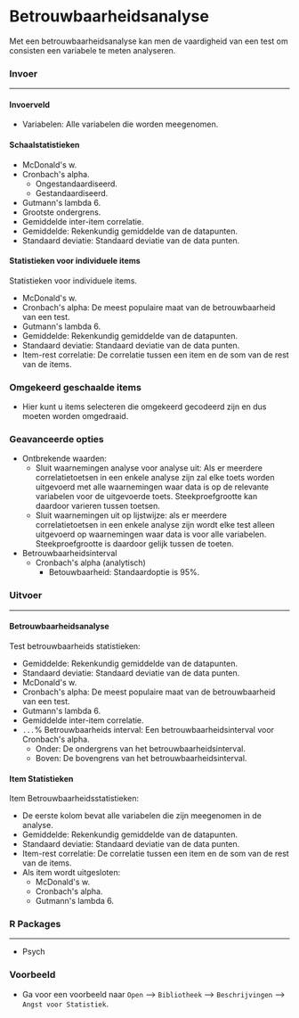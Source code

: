 Betrouwbaarheidsanalyse
===

Met een betrouwbaarheidsanalyse kan men de vaardigheid van een test om consisten een variabele te meten analyseren.

### Invoer
---

#### Invoerveld
- Variabelen: Alle variabelen die worden meegenomen.

#### Schaalstatistieken
- McDonald's w.
- Cronbach's alpha.
  - Ongestandaardiseerd.
  - Gestandaardiseerd.
- Gutmann's lambda 6.
- Grootste ondergrens.
- Gemiddelde inter-item correlatie. 
- Gemiddelde: Rekenkundig gemiddelde van de datapunten.
- Standaard deviatie: Standaard deviatie van de data punten. 

#### Statistieken voor individuele items
Statistieken voor individuele items. 
- McDonald's w.
- Cronbach's alpha: De meest populaire maat van de betrouwbaarheid van een test.
- Gutmann's lambda 6.
- Gemiddelde: Rekenkundig gemiddelde van de datapunten.
- Standaard deviatie: Standaard deviatie van de data punten.
- Item-rest correlatie: De correlatie tussen een item en de som van de rest van de items. 

### Omgekeerd geschaalde items 
- Hier kunt u items selecteren die omgekeerd gecodeerd zijn en dus moeten worden omgedraaid. 

### Geavanceerde opties
- Ontbrekende waarden:
  - Sluit waarnemingen analyse voor analyse uit: Als er meerdere correlatietoetsen in een enkele analyse zijn zal elke toets worden uitgevoerd met alle waarnemingen waar data is op de relevante variabelen voor de uitgevoerde toets. Steekproefgrootte kan daardoor varieren tussen toetsen.
  - Sluit waarnemingen uit op lijstwijze: als er meerdere correlatietoetsen in een enkele analyse zijn wordt elke test alleen uitgevoerd op waarnemingen waar data is voor alle variabelen. Steekproefgrootte is daardoor gelijk tussen de toeten.
- Betrouwbaarheidsinterval
  - Cronbach's alpha  (analytisch)
    - Betouwbaarheid: Standaardoptie is 95%.

### Uitvoer 
--- 
#### Betrouwbaarheidsanalyse
Test betrouwbaarheids statistieken: 
- Gemiddelde: Rekenkundig gemiddelde van de datapunten. 
- Standaard deviatie: Standaard deviatie van de data punten. 
- McDonald's w.
- Cronbach's alpha: De meest populaire maat van de betrouwbaarheid van een test.
- Gutmann's lambda 6.
- Gemiddelde inter-item correlatie. 
- `...`% Betrouwbaarheids interval: Een betrouwbaarheidsinterval voor Cronbach's alpha. 
  - Onder: De ondergrens van het betrouwbaarheidsinterval. 
  - Boven: De bovengrens van het betrouwbaarheidsinterval. 

#### Item Statistieken 
Item Betrouwbaarheidsstatistieken:
- De eerste kolom bevat alle variabelen die zijn meegenomen in de analyse.
- Gemiddelde: Rekenkundig gemiddelde van de datapunten. 
- Standaard deviatie: Standaard deviatie van de data punten. 
- Item-rest correlatie: De correlatie tussen een item en de som van de rest van de items. 
- Als item wordt uitgesloten: 
  - McDonald's w.
  - Cronbach's alpha. 
  - Gutmann's lambda 6. 

### R Packages
---
- Psych

### Voorbeeld
- Ga voor een voorbeeld naar `Open` --> `Bibliotheek` --> `Beschrijvingen` --> `Angst voor Statistiek`. 
